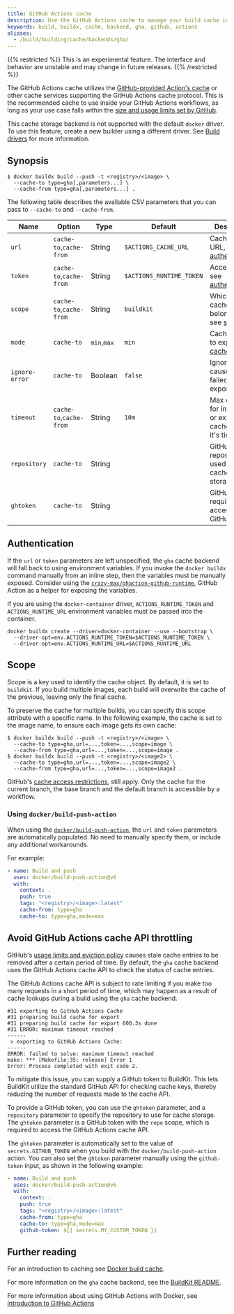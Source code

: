 ```yaml
---
title: GitHub Actions cache
description: Use the GitHub Actions cache to manage your build cache in CI
keywords: build, buildx, cache, backend, gha, github, actions
aliases:
  - /build/building/cache/backends/gha/
---
```


{{% restricted %}}
This is an experimental feature. The interface and behavior are unstable and
may change in future releases.
{{% /restricted %}}

The GitHub Actions cache utilizes the
[GitHub-provided Action's cache](https://github.com/actions/cache) or other
cache services supporting the GitHub Actions cache protocol. This is the
recommended cache to use inside your GitHub Actions workflows, as long as your
use case falls within the
[size and usage limits set by GitHub](https://docs.github.com/en/actions/using-workflows/caching-dependencies-to-speed-up-workflows#usage-limits-and-eviction-policy).

This cache storage backend is not supported with the default `docker` driver.
To use this feature, create a new builder using a different driver. See
[Build drivers](/build/builders/drivers/_index.md) for more information.

## Synopsis

```console
$ docker buildx build --push -t <registry>/<image> \
  --cache-to type=gha[,parameters...] \
  --cache-from type=gha[,parameters...] .
```

The following table describes the available CSV parameters that you can pass to
`--cache-to` and `--cache-from`.

| Name           | Option                  | Type        | Default                  | Description                                                          |
| -------------- | ----------------------- | ----------- | ------------------------ | -------------------------------------------------------------------- |
| `url`          | `cache-to`,`cache-from` | String      | `$ACTIONS_CACHE_URL`     | Cache server URL, see [authentication][1].                           |
| `token`        | `cache-to`,`cache-from` | String      | `$ACTIONS_RUNTIME_TOKEN` | Access token, see [authentication][1].                               |
| `scope`        | `cache-to`,`cache-from` | String      | `buildkit`               | Which scope cache object belongs to, see [scope][2]                  |
| `mode`         | `cache-to`              | `min`,`max` | `min`                    | Cache layers to export, see [cache mode][3].                         |
| `ignore-error` | `cache-to`              | Boolean     | `false`                  | Ignore errors caused by failed cache exports.                        |
| `timeout`      | `cache-to`,`cache-from` | String      | `10m`                    | Max duration for importing or exporting cache before it's timed out. |
| `repository`   | `cache-to`              | String      |                          | GitHub repository used for cache storage.                            |
| `ghtoken`      | `cache-to`              | String      |                          | GitHub token required for accessing the GitHub API.                  |

[1]: #authentication
[2]: #scope
[3]: _index.md#cache-mode

## Authentication

If the `url` or `token` parameters are left unspecified, the `gha` cache backend
will fall back to using environment variables. If you invoke the `docker buildx`
command manually from an inline step, then the variables must be manually
exposed. Consider using the
[`crazy-max/ghaction-github-runtime`](https://github.com/crazy-max/ghaction-github-runtime),
GitHub Action as a helper for exposing the variables.

If you are using the `docker-container` driver, `ACTIONS_RUNTIME_TOKEN` and `ACTIONS_RUNTIME_URL` environment variables must be passed into the container. 

```console
docker buildx create --driver=docker-container --use --bootstrap \
  --driver-opt=env.ACTIONS_RUNTIME_TOKEN=$ACTIONS_RUNTIME_TOKEN \
  --driver-opt=env.ACTIONS_RUNTIME_URL=$ACTIONS_RUNTIME_URL
```

## Scope

Scope is a key used to identify the cache object. By default, it is set to
`buildkit`. If you build multiple images, each build will overwrite the cache
of the previous, leaving only the final cache.

To preserve the cache for multiple builds, you can specify this scope attribute
with a specific name. In the following example, the cache is set to the image
name, to ensure each image gets its own cache:

```console
$ docker buildx build --push -t <registry>/<image> \
  --cache-to type=gha,url=...,token=...,scope=image \
  --cache-from type=gha,url=...,token=...,scope=image .
$ docker buildx build --push -t <registry>/<image2> \
  --cache-to type=gha,url=...,token=...,scope=image2 \
  --cache-from type=gha,url=...,token=...,scope=image2 .
```

GitHub's [cache access restrictions](https://docs.github.com/en/actions/advanced-guides/caching-dependencies-to-speed-up-workflows#restrictions-for-accessing-a-cache),
still apply. Only the cache for the current branch, the base branch and the
default branch is accessible by a workflow.

### Using `docker/build-push-action`

When using the
[`docker/build-push-action`](https://github.com/docker/build-push-action), the
`url` and `token` parameters are automatically populated. No need to manually
specify them, or include any additional workarounds.

For example:

```yaml
- name: Build and push
  uses: docker/build-push-action@v6
  with:
    context: .
    push: true
    tags: "<registry>/<image>:latest"
    cache-from: type=gha
    cache-to: type=gha,mode=max
```

## Avoid GitHub Actions cache API throttling

GitHub's [usage limits and eviction policy](https://docs.github.com/en/actions/using-workflows/caching-dependencies-to-speed-up-workflows#usage-limits-and-eviction-policy)
causes stale cache entries to be removed after a certain period of time. By
default, the `gha` cache backend uses the GitHub Actions cache API to check the
status of cache entries.

The GitHub Actions cache API is subject to rate limiting if you make too many
requests in a short period of time, which may happen as a result of cache
lookups during a build using the `gha` cache backend.

```text
#31 exporting to GitHub Actions Cache
#31 preparing build cache for export
#31 preparing build cache for export 600.3s done
#31 ERROR: maximum timeout reached
------
 > exporting to GitHub Actions Cache:
------
ERROR: failed to solve: maximum timeout reached
make: *** [Makefile:35: release] Error 1
Error: Process completed with exit code 2.
```

To mitigate this issue, you can supply a GitHub token to BuildKit. This lets
BuildKit utilize the standard GitHub API for checking cache keys, thereby
reducing the number of requests made to the cache API.

To provide a GitHub token, you can use the `ghtoken` parameter, and a
`repository` parameter to specify the repository to use for cache storage. The
`ghtoken` parameter is a GitHub token with the `repo` scope, which is required
to access the GitHub Actions cache API.

The `ghtoken` parameter is automatically set to the value of
`secrets.GITHUB_TOKEN` when you build with the `docker/build-push-action`
action. You can also set the `ghtoken` parameter manually using the
`github-token` input, as shown in the following example:

```yaml
- name: Build and push
  uses: docker/build-push-action@v6
  with:
    context: .
    push: true
    tags: "<registry>/<image>:latest"
    cache-from: type=gha
    cache-to: type=gha,mode=max
    github-token: ${{ secrets.MY_CUSTOM_TOKEN }}
```

## Further reading

For an introduction to caching see [Docker build cache](../_index.md).

For more information on the `gha` cache backend, see the
[BuildKit README](https://github.com/moby/buildkit#github-actions-cache-experimental).

For more information about using GitHub Actions with Docker, see
[Introduction to GitHub Actions](../../ci/github-actions/_index.md)
